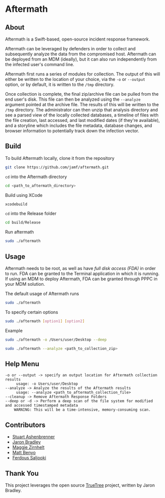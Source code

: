 # Aftermath

## About
Aftermath is a  Swift-based, open-source incident response framework.

Aftermath can be leveraged by defenders in order to collect and subsequently analyze the data from the compromised host. Aftermath can be deployed from an MDM (ideally), but it can also run independently from the infected user's command line. 

Aftermath first runs a series of modules for collection. The output of this will either be written to the location of your choice, via the `-o` or `--output` option, or by default, it is written to the `/tmp` directory.

Once collection is complete, the final zip/archive file can be pulled from the end user's disk. This file can then be analyzed using the `--analyze` argument pointed at the archive file. The results of this will be written to the `/tmp` directory. The administrator can then unzip that analysis directory and see a parsed view of the locally collected databases, a timeline of files with the file creation, last accessed, and last modified dates (if they're available), and a storyline which includes the file metadata, database changes, and browser information to potentially track down the infection vector.


## Build
To build Aftermath locally, clone it from the repository
```bash
git clone https://github.com/jamf/aftermath.git
```
`cd` into the Aftermath directory
```bash
cd <path_to_aftermath_directory>
```
Build using XCode
```bash
xcodebuild
``` 
`cd` into the Release folder
```bash
cd build/Release
```
Run aftermath
```bash
sudo ./aftermath
```

## Usage
Aftermath needs to be root, as well as have *full disk access (FDA)* in order to run. FDA can be granted to the Terminal application in which it is running. If using an MDM to deploy Aftermath, FDA can be granted through PPPC in your MDM solution.

The default usage of Aftermath runs 
```bash
sudo ./aftermath
```
To specify certain options
```bash
sudo ./aftermath [option1] [option2]
```
Example
```bash
sudo ./aftermath -o /Users/user/Desktop --deep
```
```bash
sudo ./aftermath --analyze <path_to_collection_zip>
```

## Help Menu

```
-o or --output -> specify an output location for Aftermath collection results
     usage: -o Users/user/Desktop
--analyze -> Analyze the results of the Aftermath results
     usage: --analyze <path_to_aftermath_collection_file>
--cleanup -> Remove Aftermath Response Folders
--deep or -d -> Perform a deep scan of the file system for modified and accessed timestamped metadata
    WARNING: This will be a time-intensive, memory-consuming scan.
```

## Contributors
- [Stuart Ashenbrenner](https://github.com/stuartjash)
- [Jaron Bradley](https://github.com/jbradley89)
- [Maggie Zirnhelt](https://github.com/c7bercat)
- [Matt Benyo](https://github.com/mattbenyo)
- [Ferdous Saljooki](https://github.com/saljooki)

## Thank You
This project leverages the open source [TrueTree](https://github.com/themittenmac/TrueTree) project, written by Jaron Bradley. 
